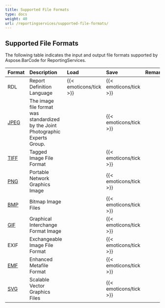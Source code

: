 ```yaml
---
title: Supported File Formats
type: docs
weight: 40
url: /reportingservices/supported-file-formats/
---
```


## **Supported File Formats**
The following table indicates the input and output file formats supported by Aspose.BarCode for ReportingServices.

|**Format**|**Description**|**Load**|**Save**|**Remarks**|
| :- | :- | :- | :- | :- |
|RDL|Report Definition Language|{{< emoticons/tick >}}|{{< emoticons/tick >}}| |
|[JPEG](https://wiki.fileformat.com/Image/JPEG/)|The image file format was standardized by the Joint Photographic Experts Group.| |{{< emoticons/tick >}}| |
|[TIFF](https://wiki.fileformat.com/Image/TIFF/)|Tagged Image File Format| |{{< emoticons/tick >}} | |
|[PNG](https://wiki.fileformat.com/Image/PNG/)|Portable Network Graphics Image| |{{< emoticons/tick >}}| |
|[BMP](https://wiki.fileformat.com/Image/BMP/)|Bitmap Image Files| |{{< emoticons/tick >}}| |
|[GIF](https://wiki.fileformat.com/Image/GIF/)|Graphical Interchange Format Image| |{{< emoticons/tick >}}| |
|EXIF|Exchangeable Image File Format| |{{< emoticons/tick >}}| |
|[EMF](https://wiki.fileformat.com/Image/EMF/)|Enhanced Metafile Format| |{{< emoticons/tick >}}| |
|[SVG](https://wiki.fileformat.com/page-description-language/SVG/)|Scalable Vector Graphics Files| |{{< emoticons/tick >}} | |

